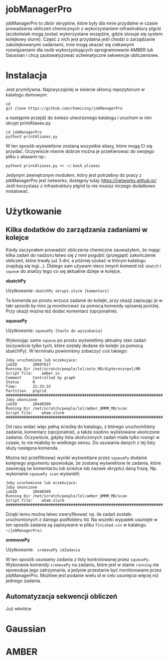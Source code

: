 # jobManagerPro

jobManagerPro to zbiór skryptów, które były dla mnie przydatne w czasie prowadzenia obliczeń chemicznych z wykorzystaniem infrastruktury plgrid (aczkolwiek mogą zostać wykorzystane wszędzie, gdzie stosuje się system kolejkowy slurm). Część z nich jest przydatna jeśli chodzi o zarządzanie zakolejkowanymi zadaniami, inne mogą okazać się ciekawymi rozwiązaniami dla osób wykorzystujących oprogramowanie AMBER lub Gaussian i chcą zautowatyzować schematyczne sekwencje obliczeniowe. 

# Instalacja

Jest prymitywna. Najzwyczajniej w świecie sklonuj repozytorium w katalogu domowym:

```
cd
git clone https://github.com/chemiczny/jobManagerPro
```

a następnie przejdź do świezo utworzonego katalogu i uruchom w nim skrypt printAliases.py

```
cd jobManagerPro
python3 printAliases.py
```

W ten sposób wyświetlone zostaną wszystkie aliasy, które mogą Ci się przydać. Oczywiście równie dobrze można je przekierować do swojego pliku z aliasami np.:

```
python3 printAliases.py >> ~/.bash_aliases
```

Jedynym zewnętrznym modułem, który jest potrzebny do pracy z jobManagerPro jest networkx, dostępny tutaj: https://networkx.github.io/
Jeśli korzystasz z infrastruktury plgrid to nie musisz niczego dodatkowo instalować.

# Użytkowanie

## Kilka dodatków do zarządzania zadaniami w kolejce

Kiedy zaczynałem prowadzić obliczenia chemiczne zauważyłem, że mając kilka zadań do nadzoru łatwo się z nimi pogubić (przegapić zakończenie obliczeń, które trwały już 3 dni, a później szukać w którym katalogu znajdują się logi...). Dlatego sam używam nieco innych komend niż ```sbatch``` i ```squeue``` do analizy tego co się aktualnie dzieje w kolejce.

**sbatchPy** 

Użytkowanie: ``` sbatchPy skrypt.slurm [komentarz] ```

Ta komenda po prostu wrzuca zadanie do kolejki, przy okazji zapisując je w taki sposób by móc ją monitorować za pomocą komendy opisanej poniżej. Przy okazji można też dodać komentarz (opcjonalnie).

**squeuePy**

Użytkowanie: ``` squeuePy [hasło do wyszukania] ```

Wykonując samo ```squeue``` po prostu wyświetlimy aktualny stan zadań (oczywiście tylko tych, które zostały dodane do kolejki za pomocą sbatchPy). W terminalu powinniśmy zobaczyć coś takiego:

```
Joby uruchomione lub oczekujace:
jobID		20897617
Running Dir	/net/scratch/people/lol/auto_MD/dipterocarpol/MD
Script file:	amber.in
Comment		Controlled by graph
Status		R
Time:		21:33:33
Partition	plgrid
######################################################################
Joby ukonczone
jobID		20446599
Running Dir	/net/scratch/people/lol/amber_QMMM_MD/scan
Script file:	wham.slurm
######################################################################
```

Od razu widać więc pełną ścieżkę do katalogu, z którego uruchomiliśmy zadanie, komentarz (opcjonalnie), a także osobno wylistowane ukończone zadania. Oczywiście, gdyby lista ukończonych zadań miała tylko rosnąć w czasie, to nie miałoby to wielkiego sensu. Do usuwania danych z tej listy służy następna komenda.

Można też przefiltrować wyniki wyświetlane przez ```squeuePy``` dodanie kolejnego argumentu spowoduje, że zostaną wyświetlone te zadania, które zawierają (w komentarzu lub ścieżce lub nazwie skryptu) daną frazę. Np. wykonanie ```squeuePy scan``` wyświetli:

```
Joby uruchomione lub oczekujace:
Joby ukonczone
jobID		20446599
Running Dir	/net/scratch/people/lol/amber_QMMM_MD/scan
Script file:	wham.slurm
######################################################################
```

Dzięki temu moźna łatwo zweryfikować np. ile zadań zostało uruchomionych z danego podfolderu itd. Na wszelki wypadek usunięte w ten sposób zadania są zapisywane w pliku ```finished.csv``` w katalogu ```~/jobManagerPro/```.

**sremovePy**

Użytkowanie: ``` sremovePy idZadania```

W ten sposób usuwamy zadania z listy kontrolowanej przez ```squeuePy```. Wykonanie komendy ```sremovePy``` na zadaniu, które jest w stanie ```running``` nie spowoduje jego zatrzymania, a jedynie przestanie być monitorowane przez jobManagerPro. Możliwe jest podanie wielu id w celu usunięcia więcej niż jednego zadania.

## Automatyzacja sekwencji obliczeń

Już wkrótce

# Gaussian

# AMBER
